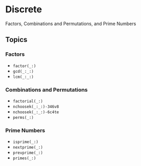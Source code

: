# Discrete

Factors, Combinations and Permutations, and Prime Numbers

## Topics

### Factors

- ``factor(_:)``
- ``gcd(_:_:)``
- ``lcm(_:_:)``

### Combinations and Permutations

- ``factorial(_:)``
- ``nchoosek(_:_:)-346v8``
- ``nchoosek(_:_:)-6c4te``
- ``perms(_:)``

### Prime Numbers

- ``isprime(_:)``
- ``nextprime(_:)``
- ``prevprime(_:)``
- ``primes(_:)``
